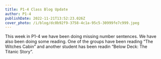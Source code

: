 ```yaml
---
title: P1-4 Class Blog Update
author: P1-4
publishDate: 2022-11-21T13:52:23.026Z
cover_photo: /i/blog/dc0b92f9-3758-4c1a-95c5-30999fe7c999.jpeg
---
```

This week in P1-4 we have been doing missing number sentences. We have also been doing some reading. One of the groups have been reading “The Witches Cabin” and another student has been readin “Below Deck: The Titanic Story”.